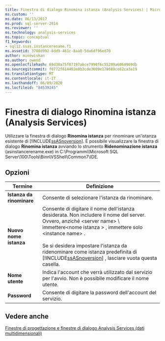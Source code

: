 ```yaml
---
title: Finestra di dialogo Rinomina istanza (Analysis Services) | Microsoft Docs
ms.custom: ''
ms.date: 06/13/2017
ms.prod: sql-server-2014
ms.reviewer: ''
ms.technology: analysis-services
ms.topic: conceptual
f1_keywords:
- sql12.ssas.instancerename.f1
ms.assetid: 3708d992-8dd9-461c-8aa0-5da6df96ed70
author: minewiskan
ms.author: owend
ms.openlocfilehash: 69d30a75f07197abce7990f6c55299a6064969db
ms.sourcegitcommit: f0772f614482e0b3cde3609e178689ce62ca3a19
ms.translationtype: MT
ms.contentlocale: it-IT
ms.lasthandoff: 06/09/2020
ms.locfileid: "84539245"
---
```

# <a name="rename-instance-dialog-box-analysis-services"></a>Finestra di dialogo Rinomina istanza (Analysis Services)
  Utilizzare la finestra di dialogo **Rinomina istanza** per rinominare un'istanza esistente di [!INCLUDE[ssASnoversion](../includes/ssasnoversion-md.md)]. È possibile visualizzare la finestra di dialogo **Rinomina istanza** avviando lo strumento **Ridenominazione istanza** (asinstancerename.exe) in C:\Programmi\Microsoft SQL Server\100\Tools\Binn\VSShell\Common7\IDE.  
  
## <a name="options"></a>Opzioni  
  
|Termine|Definizione|  
|----------|----------------|  
|**Istanza da rinominare**|Consente di selezionare l'istanza da rinominare.|  
|**Nuovo nome istanza**|Consente di digitare il nome dell'istanza desiderata. Non includere il nome del server. Ovvero, anziché \<server name> \\ immettere<nome istanza \> , immettere solo \<instance name> .<br /><br /> Se si desidera impostare l'istanza da ridenominare come istanza predefinita di [!INCLUDE[ssASnoversion](../includes/ssasnoversion-md.md)] , lasciare vuota questa casella.|  
|**Nome utente**|Indica l'account che verrà utilizzato dal servizio per l'avvio. Non è possibile modificare il nome utente.|  
|**Password**|Consente di digitare la password dell'account del servizio.|  
  
## <a name="see-also"></a>Vedere anche  
 [Finestre di progettazione e finestre di dialogo Analysis Services &#40;dati multidimensionali&#41;](analysis-services-designers-and-dialog-boxes-multidimensional-data.md)  
  
  
